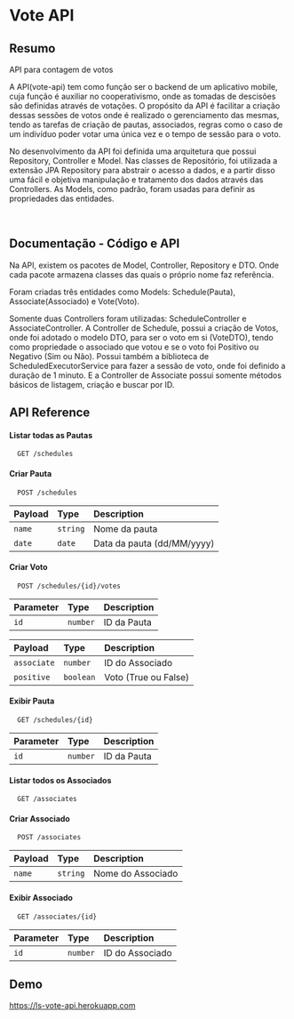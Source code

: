 
# Vote API








































## Resumo

API para contagem de votos

A API(vote-api) tem como função ser o backend de um aplicativo mobile, cuja função
é auxiliar no cooperativismo, onde as tomadas de descisões são definidas através de 
votações. O propósito da API é facilitar a criação dessas sessões de votos onde é 
realizado o gerenciamento das mesmas, tendo as tarefas de criação de pautas, associados,
regras como o caso de um indivíduo poder votar uma única vez e o tempo de sessão para
o voto.

No desenvolvimento da API foi definida uma arquitetura que possui Repository, Controller e Model.
Nas classes de Repositório, foi utilizada a extensão JPA Repository para abstrair o 
acesso a dados, e a partir disso uma fácil e objetiva manipulação e tratamento dos dados
através das Controllers. As Models, como padrão, foram usadas para definir as propriedades
das entidades.

&nbsp;

## Documentação - Código e API

Na API, existem os pacotes de Model, Controller, Repository e DTO. Onde cada pacote
armazena classes das quais o próprio nome faz referência. 

Foram criadas três entidades como Models: Schedule(Pauta), Associate(Associado) e Vote(Voto).

Somente duas Controllers foram utilizadas: ScheduleController e AssociateController.
A Controller de Schedule, possui a criação de Votos, onde foi adotado o modelo DTO, para 
ser o voto em si (VoteDTO), tendo como propriedade o associado que votou e se o voto foi Positivo ou
Negativo (Sim ou Não). Possui também a biblioteca de ScheduledExecutorService para fazer
a sessão de voto, onde foi definido a duração de 1 minuto.
E a Controller de Associate possui somente métodos básicos de listagem, criação e buscar por ID.
## API Reference

#### Listar todas as Pautas

```http
  GET /schedules
```

#### Criar Pauta 

```http
  POST /schedules
```

| Payload | Type     | Description                       |
| :-------- | :------- | :-------------------------------- |
| `name`    | `string` | Nome da pauta |
| `date`    | `date` | Data da pauta (dd/MM/yyyy) |

#### Criar Voto 

```http
  POST /schedules/{id}/votes
```

| Parameter | Type     | Description                       |
| :-------- | :------- | :-------------------------------- |
| `id`    | `number` | ID da Pauta |

| Payload | Type     | Description                       |
| :-------- | :------- | :-------------------------------- |
| `associate`    | `number` | ID do Associado |
| `positive`    | `boolean` | Voto (True ou False) |

#### Exibir Pauta 

```http
  GET /schedules/{id}
```

| Parameter | Type     | Description                       |
| :-------- | :------- | :-------------------------------- |
| `id`    | `number` | ID da Pauta |

#### Listar todos os Associados

```http
  GET /associates
```

#### Criar Associado 

```http
  POST /associates
```

| Payload | Type     | Description                       |
| :-------- | :------- | :-------------------------------- |
| `name`    | `string` | Nome do Associado |

#### Exibir Associado 

```http
  GET /associates/{id}
```

| Parameter | Type     | Description                       |
| :-------- | :------- | :-------------------------------- |
| `id`    | `number` | ID do Associado |

  
## Demo

https://ls-vote-api.herokuapp.com

  
